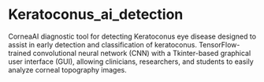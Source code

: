 # Keratoconus_ai_detection
CorneaAI diagnostic tool for detecting Keratoconus eye disease designed to assist in early detection and classification of keratoconus. TensorFlow-trained convolutional neural network (CNN) with a Tkinter-based graphical user interface (GUI), allowing clinicians, researchers, and students to easily analyze corneal topography images.
